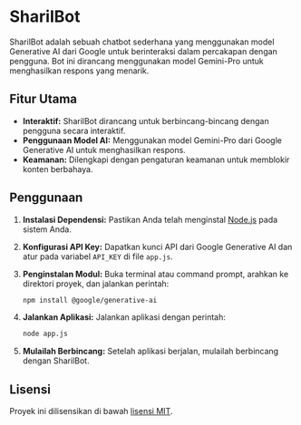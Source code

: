 # SharilBot

SharilBot adalah sebuah chatbot sederhana yang menggunakan model Generative AI dari Google untuk berinteraksi dalam percakapan dengan pengguna. Bot ini dirancang menggunakan model Gemini-Pro untuk menghasilkan respons yang menarik.

## Fitur Utama

- **Interaktif:** SharilBot dirancang untuk berbincang-bincang dengan pengguna secara interaktif.
- **Penggunaan Model AI:** Menggunakan model Gemini-Pro dari Google Generative AI untuk menghasilkan respons.
- **Keamanan:** Dilengkapi dengan pengaturan keamanan untuk memblokir konten berbahaya.

## Penggunaan

1. **Instalasi Dependensi:**
   Pastikan Anda telah menginstal [Node.js](https://nodejs.org/) pada sistem Anda.

2. **Konfigurasi API Key:**
   Dapatkan kunci API dari Google Generative AI dan atur pada variabel `API_KEY` di file `app.js`.

3. **Penginstalan Modul:**
   Buka terminal atau command prompt, arahkan ke direktori proyek, dan jalankan perintah:
   ```bash
   npm install @google/generative-ai
   ```

4. **Jalankan Aplikasi:**
   Jalankan aplikasi dengan perintah:
   ```bash
   node app.js
   ```

5. **Mulailah Berbincang:**
   Setelah aplikasi berjalan, mulailah berbincang dengan SharilBot.


## Lisensi

Proyek ini dilisensikan di bawah [lisensi MIT](LICENSE).
